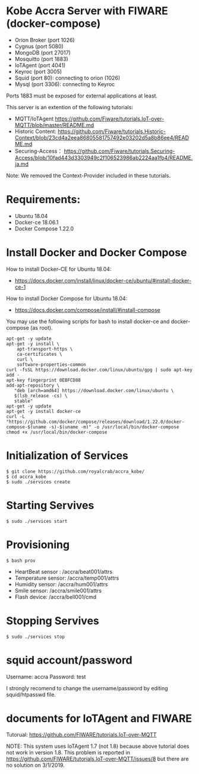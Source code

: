 # Kobe Accra Server with FIWARE (docker-compose)

- Orion Broker (port 1026)
- Cygnus (port 5080)
- MongoDB (port 27017)
- Mosquitto (port 1883)
- IoTAgent (port 4041)
- Keyroc (port 3005)
- Squid (port 80): connecting to orion (1026)
- Mysql (port 3306): connecting to Keyroc

Ports 1883 must be exposed for external applications at least.

This server is an extention of the following tutorials:
- MQTT/IoTAgent https://github.com/Fiware/tutorials.IoT-over-MQTT/blob/master/README.md
- Historic Content: https://github.com/Fiware/tutorials.Historic-Context/blob/23cd4a2eea86805581757492e03202d5a8b86ee4/README.md
- Securing-Access： https://github.com/Fiware/tutorials.Securing-Access/blob/10fad443d3303949c2f106523986ab2224aa1fb4/README.ja.md

Note: We removed the Context-Provider included in these tutorials.

# Requirements:

- Ubuntu 18.04
- Docker-ce 18.06.1
- Docker Compose 1.22.0

# Install Docker and Docker Compose

How to install Docker-CE for Ubuntu 18.04: 
- https://docs.docker.com/install/linux/docker-ce/ubuntu/#install-docker-ce-1

How to install Docker Compose for Ubuntu 18.04:
- https://docs.docker.com/compose/install/#install-compose

You may use the following scripts for bash to install docker-ce and docker-compose (as root).

```
apt-get -y update
apt-get -y install \
    apt-transport-https \
    ca-certificates \
    curl \
    software-properties-common
curl -fsSL https://download.docker.com/linux/ubuntu/gpg | sudo apt-key add - 
apt-key fingerprint 0EBFCD88
add-apt-repository \
   "deb [arch=amd64] https://download.docker.com/linux/ubuntu \
   $(lsb_release -cs) \
   stable"
apt-get -y update
apt-get -y install docker-ce
curl -L "https://github.com/docker/compose/releases/download/1.22.0/docker-compose-$(uname -s)-$(uname -m)" -o /usr/local/bin/docker-compose
chmod +x /usr/local/bin/docker-compose
```

# Initialization of Services

```
$ git clone https://github.com/royalcrab/accra_kobe/
$ cd accra_kobe
$ sudo ./services create
```

# Starting Servives

```
$ sudo ./services start
```

# Provisioning

```
$ bash prov
```

- HeartBeat sensor : /accra/beat001/attrs
- Temperature sensor: /accra/temp001/attrs
- Humidity sensor: /accra/hum001/attrs
- Smile sensor: /accra/smile001/attrs
- Flash device: /accra/bell001/cmd

# Stopping Servives

```
$ sudo ./services stop
```

# squid account/password

Username: accra
Password: test

I strongly recomend to change the username/password by editing squid/htpasswd file.

# documents for IoTAgent and FIWARE

Tutorual: https://github.com/FIWARE/tutorials.IoT-over-MQTT

NOTE: This system uses IoTAgent 1.7 (not 1.8) because above tutorial does not work in version 1.8. 
This problem is reported in https://github.com/FIWARE/tutorials.IoT-over-MQTT/issues/8 but there are
no solution on 3/1/2019.


